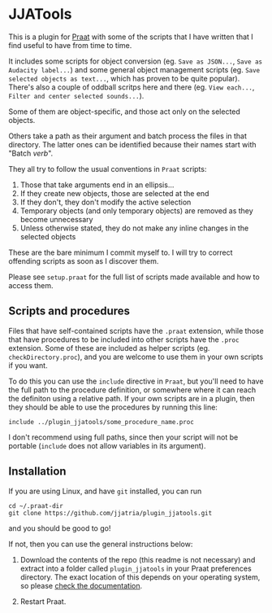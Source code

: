 JJATools
========

This is a plugin for [Praat][1] with some of the scripts that I have written that I find useful to have from time to time.

It includes some scripts for object conversion (eg. `Save as JSON...`, `Save as Audacity label...`) and some general object management scripts (eg. `Save selected objects as text...`, which has proven to be quite popular). There's also a couple of oddball scritps here and there (eg. `View each...`, `Filter and center selected sounds...`).

Some of them are object-specific, and those act only on the selected objects.

Others take a path as their argument and batch process the files in that directory. The latter ones can be identified because their names start with "Batch _verb_".

They all try to follow the usual conventions in `Praat` scripts:

1. Those that take arguments end in an ellipsis...
2. If they create new objects, those are selected at the end
3. If they don't, they don't modify the active selection
4. Temporary objects (and only temporary objects) are removed as they become unnecessary
5. Unless otherwise stated, they do not make any inline changes in the selected objects

These are the bare minimum I commit myself to. I will try to correct offending scripts as soon as I discover them.
    
Please see `setup.praat` for the full list of scripts made available and how to access them.

Scripts and procedures
----------------------

Files that have self-contained scripts have the `.praat` extension, while those that have procedures to be included into other scripts have the `.proc` extension. Some of these are included as helper scripts (eg. `checkDirectory.proc`), and you are welcome to use them in your own scripts if you want.

To do this you can use the `include` directive in `Praat`, but you'll need to have the full path to the procedure definition, or somewhere where it can reach the definiton using a relative path. If your own scripts are in a plugin, then they should be able to use the procedures by running this line:

    include ../plugin_jjatools/some_procedure_name.proc

I don't recommend using full paths, since then your script will not be portable (`include` does not allow variables in its argument).
    
Installation
-----------

If you are using Linux, and have `git` installed, you can run

    cd ~/.praat-dir
    git clone https://github.com/jjatria/plugin_jjatools.git

and you should be good to go!

If not, then you can use the general instructions below:

1. Download the contents of the repo (this readme is not necessary) and extract into a folder called `plugin_jjatools` in your Praat preferences directory. The exact location of this depends on your operating system, so please [check the documentation][2].

2. Restart Praat.

[1]: www.praat.org
[2]: http://www.fon.hum.uva.nl/praat/manual/preferences_directory.html
